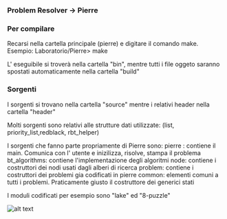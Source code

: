 ### Problem Resolver -> Pierre ###

### Per compilare ###
Recarsi nella cartella principale (pierre) e digitare il comando make. 	
	Esempio: Laboratorio/Pierre> make

L' eseguibile si troverà nella cartella "bin", mentre tutti i file oggeto saranno spostati automaticamente nella cartella "build"


### Sorgenti ###
I sorgenti si trovano nella cartella "source" mentre i relativi header nella cartella "header"

Molti sorgenti sono relativi alle strutture dati utilizzate: (list, priority_list,redblack, rbt_helper)

I sorgenti che fanno parte propriamente di Pierre sono: 
	pierre : contiene il main. Comunica con l' utente e inizilizza, risolve, stampa il problema
	bt_algorithms: contiene l'implementazione degli algoritmi
	node: contiene i costruttori dei nodi usati dagli alberi di ricerca
	problem: contiene i costruttori dei problemi gia codificati in pierre
	common: elementi comuni a tutti i problemi. Praticamente giusto il costruttore dei generici stati

I moduli codificati per esempio sono "lake" ed "8-puzzle"

![alt text](http://i.imgur.com/ADZkwP1.jpg)

